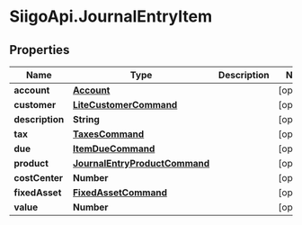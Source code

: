 # SiigoApi.JournalEntryItem

## Properties

Name | Type | Description | Notes
------------ | ------------- | ------------- | -------------
**account** | [**Account**](Account.md) |  | [optional] 
**customer** | [**LiteCustomerCommand**](LiteCustomerCommand.md) |  | [optional] 
**description** | **String** |  | [optional] 
**tax** | [**TaxesCommand**](TaxesCommand.md) |  | [optional] 
**due** | [**ItemDueCommand**](ItemDueCommand.md) |  | [optional] 
**product** | [**JournalEntryProductCommand**](JournalEntryProductCommand.md) |  | [optional] 
**costCenter** | **Number** |  | [optional] 
**fixedAsset** | [**FixedAssetCommand**](FixedAssetCommand.md) |  | [optional] 
**value** | **Number** |  | [optional] 


